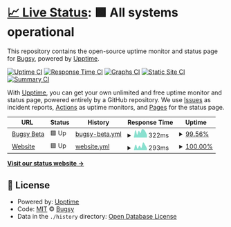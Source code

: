 # [📈 Live Status](https://status.bugsyhq.com): <!--live status--> **🟩 All systems operational**

This repository contains the open-source uptime monitor and status page for [Bugsy](https://status.bugsyhq.com), powered by [Upptime](https://github.com/upptime/upptime).

[![Uptime CI](https://github.com/bugsyhq/upptime/workflows/Uptime%20CI/badge.svg)](https://github.com/bugsyhq/upptime/actions?query=workflow%3A%22Uptime+CI%22)
[![Response Time CI](https://github.com/bugsyhq/upptime/workflows/Response%20Time%20CI/badge.svg)](https://github.com/bugsyhq/upptime/actions?query=workflow%3A%22Response+Time+CI%22)
[![Graphs CI](https://github.com/bugsyhq/upptime/workflows/Graphs%20CI/badge.svg)](https://github.com/bugsyhq/upptime/actions?query=workflow%3A%22Graphs+CI%22)
[![Static Site CI](https://github.com/bugsyhq/upptime/workflows/Static%20Site%20CI/badge.svg)](https://github.com/bugsyhq/upptime/actions?query=workflow%3A%22Static+Site+CI%22)
[![Summary CI](https://github.com/bugsyhq/upptime/workflows/Summary%20CI/badge.svg)](https://github.com/bugsyhq/upptime/actions?query=workflow%3A%22Summary+CI%22)

With [Upptime](https://upptime.js.org), you can get your own unlimited and free uptime monitor and status page, powered entirely by a GitHub repository. We use [Issues](https://github.com/bugsyhq/upptime/issues) as incident reports, [Actions](https://github.com/bugsyhq/upptime/actions) as uptime monitors, and [Pages](https://status.bugsyhq.com) for the status page.

<!--start: status pages-->
<!-- This summary is generated by Upptime (https://github.com/upptime/upptime) -->
<!-- Do not edit this manually, your changes will be overwritten -->
<!-- prettier-ignore -->
| URL | Status | History | Response Time | Uptime |
| --- | ------ | ------- | ------------- | ------ |
| <img alt="" src="https://favicons.githubusercontent.com/beta.bugsyhq.com" height="13"> [Bugsy Beta](https://beta.bugsyhq.com) | 🟩 Up | [bugsy-beta.yml](https://github.com/bugsyhq/upptime/commits/HEAD/history/bugsy-beta.yml) | <details><summary><img alt="Response time graph" src="./graphs/bugsy-beta/response-time-week.png" height="20"> 322ms</summary><br><a href="https://status.bugsyhq.com/history/bugsy-beta"><img alt="Response time 504" src="https://img.shields.io/endpoint?url=https%3A%2F%2Fraw.githubusercontent.com%2Fbugsyhq%2Fupptime%2FHEAD%2Fapi%2Fbugsy-beta%2Fresponse-time.json"></a><br><a href="https://status.bugsyhq.com/history/bugsy-beta"><img alt="24-hour response time 345" src="https://img.shields.io/endpoint?url=https%3A%2F%2Fraw.githubusercontent.com%2Fbugsyhq%2Fupptime%2FHEAD%2Fapi%2Fbugsy-beta%2Fresponse-time-day.json"></a><br><a href="https://status.bugsyhq.com/history/bugsy-beta"><img alt="7-day response time 322" src="https://img.shields.io/endpoint?url=https%3A%2F%2Fraw.githubusercontent.com%2Fbugsyhq%2Fupptime%2FHEAD%2Fapi%2Fbugsy-beta%2Fresponse-time-week.json"></a><br><a href="https://status.bugsyhq.com/history/bugsy-beta"><img alt="30-day response time 929" src="https://img.shields.io/endpoint?url=https%3A%2F%2Fraw.githubusercontent.com%2Fbugsyhq%2Fupptime%2FHEAD%2Fapi%2Fbugsy-beta%2Fresponse-time-month.json"></a><br><a href="https://status.bugsyhq.com/history/bugsy-beta"><img alt="1-year response time 504" src="https://img.shields.io/endpoint?url=https%3A%2F%2Fraw.githubusercontent.com%2Fbugsyhq%2Fupptime%2FHEAD%2Fapi%2Fbugsy-beta%2Fresponse-time-year.json"></a></details> | <details><summary><a href="https://status.bugsyhq.com/history/bugsy-beta">99.56%</a></summary><a href="https://status.bugsyhq.com/history/bugsy-beta"><img alt="All-time uptime 99.94%" src="https://img.shields.io/endpoint?url=https%3A%2F%2Fraw.githubusercontent.com%2Fbugsyhq%2Fupptime%2FHEAD%2Fapi%2Fbugsy-beta%2Fuptime.json"></a><br><a href="https://status.bugsyhq.com/history/bugsy-beta"><img alt="24-hour uptime 100.00%" src="https://img.shields.io/endpoint?url=https%3A%2F%2Fraw.githubusercontent.com%2Fbugsyhq%2Fupptime%2FHEAD%2Fapi%2Fbugsy-beta%2Fuptime-day.json"></a><br><a href="https://status.bugsyhq.com/history/bugsy-beta"><img alt="7-day uptime 99.56%" src="https://img.shields.io/endpoint?url=https%3A%2F%2Fraw.githubusercontent.com%2Fbugsyhq%2Fupptime%2FHEAD%2Fapi%2Fbugsy-beta%2Fuptime-week.json"></a><br><a href="https://status.bugsyhq.com/history/bugsy-beta"><img alt="30-day uptime 99.81%" src="https://img.shields.io/endpoint?url=https%3A%2F%2Fraw.githubusercontent.com%2Fbugsyhq%2Fupptime%2FHEAD%2Fapi%2Fbugsy-beta%2Fuptime-month.json"></a><br><a href="https://status.bugsyhq.com/history/bugsy-beta"><img alt="1-year uptime 99.94%" src="https://img.shields.io/endpoint?url=https%3A%2F%2Fraw.githubusercontent.com%2Fbugsyhq%2Fupptime%2FHEAD%2Fapi%2Fbugsy-beta%2Fuptime-year.json"></a></details>
| <img alt="" src="https://favicons.githubusercontent.com/www.bugsyhq.com" height="13"> [Website](https://www.bugsyhq.com) | 🟩 Up | [website.yml](https://github.com/bugsyhq/upptime/commits/HEAD/history/website.yml) | <details><summary><img alt="Response time graph" src="./graphs/website/response-time-week.png" height="20"> 293ms</summary><br><a href="https://status.bugsyhq.com/history/website"><img alt="Response time 435" src="https://img.shields.io/endpoint?url=https%3A%2F%2Fraw.githubusercontent.com%2Fbugsyhq%2Fupptime%2FHEAD%2Fapi%2Fwebsite%2Fresponse-time.json"></a><br><a href="https://status.bugsyhq.com/history/website"><img alt="24-hour response time 300" src="https://img.shields.io/endpoint?url=https%3A%2F%2Fraw.githubusercontent.com%2Fbugsyhq%2Fupptime%2FHEAD%2Fapi%2Fwebsite%2Fresponse-time-day.json"></a><br><a href="https://status.bugsyhq.com/history/website"><img alt="7-day response time 293" src="https://img.shields.io/endpoint?url=https%3A%2F%2Fraw.githubusercontent.com%2Fbugsyhq%2Fupptime%2FHEAD%2Fapi%2Fwebsite%2Fresponse-time-week.json"></a><br><a href="https://status.bugsyhq.com/history/website"><img alt="30-day response time 850" src="https://img.shields.io/endpoint?url=https%3A%2F%2Fraw.githubusercontent.com%2Fbugsyhq%2Fupptime%2FHEAD%2Fapi%2Fwebsite%2Fresponse-time-month.json"></a><br><a href="https://status.bugsyhq.com/history/website"><img alt="1-year response time 435" src="https://img.shields.io/endpoint?url=https%3A%2F%2Fraw.githubusercontent.com%2Fbugsyhq%2Fupptime%2FHEAD%2Fapi%2Fwebsite%2Fresponse-time-year.json"></a></details> | <details><summary><a href="https://status.bugsyhq.com/history/website">100.00%</a></summary><a href="https://status.bugsyhq.com/history/website"><img alt="All-time uptime 100.00%" src="https://img.shields.io/endpoint?url=https%3A%2F%2Fraw.githubusercontent.com%2Fbugsyhq%2Fupptime%2FHEAD%2Fapi%2Fwebsite%2Fuptime.json"></a><br><a href="https://status.bugsyhq.com/history/website"><img alt="24-hour uptime 100.00%" src="https://img.shields.io/endpoint?url=https%3A%2F%2Fraw.githubusercontent.com%2Fbugsyhq%2Fupptime%2FHEAD%2Fapi%2Fwebsite%2Fuptime-day.json"></a><br><a href="https://status.bugsyhq.com/history/website"><img alt="7-day uptime 100.00%" src="https://img.shields.io/endpoint?url=https%3A%2F%2Fraw.githubusercontent.com%2Fbugsyhq%2Fupptime%2FHEAD%2Fapi%2Fwebsite%2Fuptime-week.json"></a><br><a href="https://status.bugsyhq.com/history/website"><img alt="30-day uptime 100.00%" src="https://img.shields.io/endpoint?url=https%3A%2F%2Fraw.githubusercontent.com%2Fbugsyhq%2Fupptime%2FHEAD%2Fapi%2Fwebsite%2Fuptime-month.json"></a><br><a href="https://status.bugsyhq.com/history/website"><img alt="1-year uptime 100.00%" src="https://img.shields.io/endpoint?url=https%3A%2F%2Fraw.githubusercontent.com%2Fbugsyhq%2Fupptime%2FHEAD%2Fapi%2Fwebsite%2Fuptime-year.json"></a></details>

<!--end: status pages-->

[**Visit our status website →**](https://status.bugsyhq.com)

## 📄 License

- Powered by: [Upptime](https://github.com/upptime/upptime)
- Code: [MIT](./LICENSE) © [Bugsy](https://status.bugsyhq.com)
- Data in the `./history` directory: [Open Database License](https://opendatacommons.org/licenses/odbl/1-0/)
